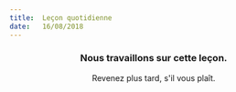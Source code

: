 ```yaml
---
title:  Leçon quotidienne
date:   16/08/2018
---
```


### <center>Nous travaillons sur cette leçon.</center>
<center>Revenez plus tard, s'il vous plaît.</center>